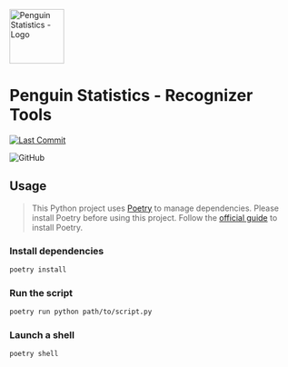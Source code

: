 <img src="https://penguin.upyun.galvincdn.com/logos/penguin_stats_logo.png"
     alt="Penguin Statistics - Logo"
     width="96px" />

# Penguin Statistics - Recognizer Tools

[![Last Commit](https://img.shields.io/github/last-commit/penguin-statistics/recognizer-tools)](https://github.com/penguin-statistics/recognizer-tools/commits/v4)

<!-- [![GitHub Actions Status](https://github.com/penguin-statistics/recognizer-tools/actions/workflows/build-release.yml/badge.svg)](https://github.com/penguin-statistics/recognizer-tools/actions/workflows/build-release.yml) -->

![GitHub](https://img.shields.io/github/license/penguin-statistics/recognizer-tools)

## Usage

> This Python project uses [Poetry](https://python-poetry.org/) to manage dependencies. Please install Poetry before using this project. Follow the [official guide](https://python-poetry.org/docs/#installation) to install Poetry.

### Install dependencies

```bash
poetry install
```

### Run the script

```bash
poetry run python path/to/script.py
```

### Launch a shell

```bash
poetry shell
```
